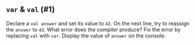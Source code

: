## `var` & `val` (#1)

Declare a `val answer` and set its value to `42`. On the next line, try to
reassign the `answer` to `43`. What error does the compiler produce? Fix the
error by replacing `val` with `var`. Display the value of `answer` on the
console.
